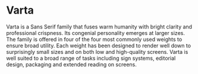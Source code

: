 Varta
=====

Varta is a Sans Serif family that fuses warm humanity with bright clarity and professional crispness. Its congenial personality emerges at larger sizes.
The family is offered in four of the four most commonly used weights to ensure broad utility. Each weight has been designed to render well down to surprisingly small sizes and on both low and high-quality screens.
Varta is well suited to a broad range of tasks including sign systems, editorial design, packaging and extended reading on screens.